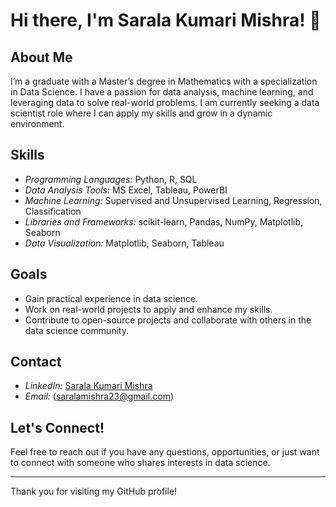 # Hi there, I'm Sarala Kumari Mishra! 👋

## About Me

I’m a graduate with a Master’s degree in Mathematics with a specialization in Data Science. I have a passion for data analysis, machine learning, and leveraging data to solve real-world problems. I am currently seeking a data scientist role where I can apply my skills and grow in a dynamic environment.

## Skills

- *Programming Languages:* Python, R, SQL
- *Data Analysis Tools:* MS Excel, Tableau, PowerBI
- *Machine Learning:* Supervised and Unsupervised Learning, Regression, Classification
- *Libraries and Frameworks:* scikit-learn, Pandas, NumPy, Matplotlib, Seaborn
- *Data Visualization:* Matplotlib, Seaborn, Tableau



## Goals

- Gain practical experience in data science.
- Work on real-world projects to apply and enhance my skills.
- Contribute to open-source projects and collaborate with others in the data science community.

## Contact

- *LinkedIn:* [Sarala Kumari Mishra](https://www.linkedin.com/in/sarala-kumari-mishra-5b397225b?utm_source=share&utm_campaign=share_via&utm_content=profile&utm_medium=android_app)
- *Email:* (saralamishra23@gmail.com)

## Let's Connect!

Feel free to reach out if you have any questions, opportunities, or just want to connect with someone who shares interests in data science.

---

Thank you for visiting my GitHub profile!
